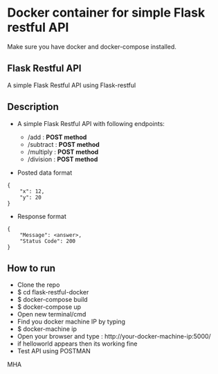 # Docker container for simple Flask restful API
Make sure you have docker and docker-compose installed.

## Flask Restful API
A simple Flask Restful API using Flask-restful

## Description
- A simple Flask Restful API with following endpoints:
    - /add : **POST method**
    - /subtract : **POST method**
    - /multiply : **POST method**
    - /division :  **POST method**

- Posted data format
```
{
    "x": 12,
    "y": 20
}
```

- Response format
```
{
    "Message": <answer>,
    "Status Code": 200
}
```

## How to run
* Clone the repo
* $ cd flask-restful-docker
* $ docker-compose build
* $ docker-compose up
* Open new terminal/cmd
* Find you docker machine IP by typing
* $ docker-machine ip
* Open your browser and type : http://your-docker-machine-ip:5000/
* if helloworld appears then its working fine
* Test API using POSTMAN

MHA


